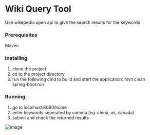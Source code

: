 # Wiki Query Tool

Use wikepedia open api to give the search results for the keywords

### Prerequisites

Maven


### Installing

1. clone the project
2. cd to the project directory
3. run the following cmd to build and start the application:
	mvn clean spring-boot:run

### Running

1. go to localhost:8080/home
2. enter keywords seperated by comma (eg. china, us, canada)
3. submit and check the returned results

![image](https://user-images.githubusercontent.com/3521647/55076908-efb7c900-506c-11e9-8de0-5b681b1ddbe0.png)